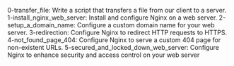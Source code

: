 0-transfer_file: Write a script that transfers a file from our client to a server.
1-install_nginx_web_server: Install and configure Nginx on a web server.
2-setup_a_domain_name: Configure a custom domain name for your web server.
3-redirection: Configure Nginx to redirect HTTP requests to HTTPS.
4-not_found_page_404: Configure Nginx to serve a custom 404 page for non-existent URLs.
5-secured_and_locked_down_web_server: Configure Nginx to enhance security and access control on your web server
